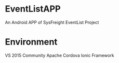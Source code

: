# EventListAPP
An Android APP of SysFreight EventList Project

# Environment
VS 2015 Community
Apache Cordova
Ionic Framework
